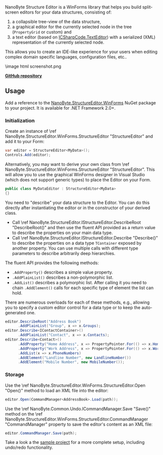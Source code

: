 NanoByte Structure Editor is a WinForms library that helps you build split-screen editors for your data structures, consisting of:

1. a collapsible tree-view of the data structure,
2. a graphical editor for the currently selected node in the tree (`PropertyGrid` or custom) and
3. a text editor (based on [ICSharpCode.TextEditor](https://github.com/nano-byte/ICSharpCode.TextEditor)) with a serialized (XML) representation of the currently selected node.

This allows you to create an IDE-like experience for your users when editing complex domain specific languages, configuration files, etc..

\image html screenshot.png

[**GitHub repository**](https://github.com/nano-byte/structure-editor)

## Usage

Add a reference to the [NanoByte.StructureEditor.WinForms](https://www.nuget.org/packages/NanoByte.StructureEditor.WinForms/) NuGet package to your project. It is available for .NET Framework 2.0+.

### Initialization

Create an instance of \ref NanoByte.StructureEditor.WinForms.StructureEditor "StructureEditor<T>" and add it to your Form:
```csharp
var editor = StructureEditor<MyData>();
Controls.Add(editor);
```

Alternatively, you may want to derive your own class from \ref NanoByte.StructureEditor.WinForms.StructureEditor "StructureEditor<T>". This will allow you to use the graphical WinForms designer in Visual Studio (which does not support generic types) to place the Editor on your Form.
```csharp
public class MyDataEditor : StructureEditor<MyData>
{}
```

You need to "describe" your data structure to the Editor. You can do this directly after instantiating the editor or in the constructor of your derived class.
- Call \ref NanoByte.StructureEditor.IStructureEditor.DescribeRoot "DescribeRoot()" and then use the fluent API provided as a return value to describe the properties on your main data type.
- Call \ref NanoByte.StructureEditor.IStructureEditor.Describe<TContainer> "Describe<TContainer>()" to describe the properties on a data type `TContainer` exposed by another property. You can use multiple calls with different type parameters to describe arbitrarily deep hierarchies.  

The fluent API provides the following methods:
- `.AddProperty()` describes a simple value property.
- `.AddPlainList()` describes a non-polymorphic list.
- `.AddList()` describes a polymorphic list. After calling it you need to chain `.AddElement()` calls for each specific type of element the list can hold.

There are numerous overloads for each of these methods, e.g., allowing you to specify a custom editor control for a data type or to keep the auto-generated one.

```csharp
editor.DescribeRoot("Address Book")
      .AddPlainList("Group", x => x.Groups);
editor.Describe<IContactContainer>()
      .AddPlainList("Contact", x => x.Contacts);
editor.Describe<Contact>()
      .AddProperty("Home Address", x => PropertyPointer.For(() => x.HomeAddress))
      .AddProperty("Work Address", x => PropertyPointer.For(() => x.WorkAddress))
      .AddList(x => x.PhoneNumbers)
      .AddElement("Landline Number", new LandlineNumber())
      .AddElement("Mobile Number", new MobileNumber());
```

### Storage

Use the \ref NanoByte.StructureEditor.WinForms.StructureEditor.Open "Open()" method to load an XML file into the editor:
```csharp
editor.Open(CommandManager<AddressBook>.Load(path));
```

Use the \ref NanoByte.Common.Undo.ICommandManager.Save "Save()" method on the \ref NanoByte.StructureEditor.WinForms.StructureEditor.CommandManager "CommandManager" property to save the editor's content as an XML file:
```csharp
editor.CommandManager.Save(path);
```

Take a look a the [sample project](https://github.com/nano-byte/structure-editor/tree/master/src/Sample) for a more complete setup, including undo/redo functionality.
